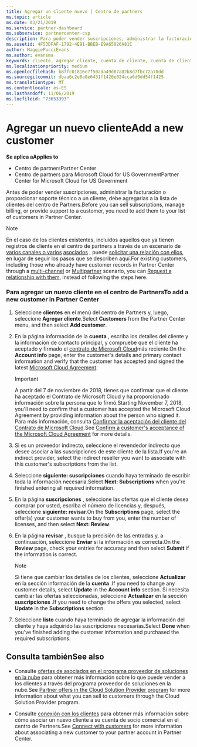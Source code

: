 ```yaml
---
title: Agregar un cliente nuevo | Centro de partners
ms.topic: article
ms.date: 03/21/2019
ms.service: partner-dashboard
ms.subservice: partnercenter-csp
description: Para poder vender suscripciones, administrar la facturación o proporcionar soporte técnico, antes debes crear un registro de clientes en el Centro de partners.
ms.assetid: 4F53DFAF-1792-4E91-BBEB-E9A65026A81C
author: MaggiePucciEvans
ms.author: evansma
keywords: cliente, agregar cliente, cuenta de cliente, cuenta de cliente en el Centro de partners, clientes, agregar clientes, crear cuenta de cliente
ms.localizationpriority: medium
ms.openlocfilehash: b8ffc01816e7f50ada49d87a82b8d7fbc72a78dd
ms.sourcegitcommit: dbaa6c2e8a0e6431f1420e024cca6d0dd54f1425
ms.translationtype: MT
ms.contentlocale: es-ES
ms.lasthandoff: 11/06/2019
ms.locfileid: "73653393"
---
```

# <a name="add-a-new-customer"></a><span data-ttu-id="80df6-104">Agregar un nuevo cliente</span><span class="sxs-lookup"><span data-stu-id="80df6-104">Add a new customer</span></span>

<span data-ttu-id="80df6-105">**Se aplica a**</span><span class="sxs-lookup"><span data-stu-id="80df6-105">**Applies to**</span></span>

-  <span data-ttu-id="80df6-106">Centro de partners</span><span class="sxs-lookup"><span data-stu-id="80df6-106">Partner Center</span></span>
-  <span data-ttu-id="80df6-107">Centro de partners para Microsoft Cloud for US Government</span><span class="sxs-lookup"><span data-stu-id="80df6-107">Partner Center for Microsoft Cloud for US Government</span></span>

<span data-ttu-id="80df6-108">Antes de poder vender suscripciones, administrar la facturación o proporcionar soporte técnico a un cliente, debe agregarlas a la lista de clientes del centro de Partners.</span><span class="sxs-lookup"><span data-stu-id="80df6-108">Before you can sell subscriptions, manage billing, or provide support to a customer, you need to add them to your list of customers in Partner  Center.</span></span>

>[!NOTE]
><span data-ttu-id="80df6-109">En el caso de los clientes existentes, incluidos aquellos que ya tienen registros de cliente en el centro de partners a través de un escenario de [varios canales o varios](multichannel.md) [asociados](multipartner.md) , puede [solicitar una relación con ellos](request-a-relationship-with-a-customer.md), en lugar de seguir los pasos que se describen aquí.</span><span class="sxs-lookup"><span data-stu-id="80df6-109">For existing customers, including those who already have customer records in Partner Center through a [multi-channel](multichannel.md) or [Multipartner](multipartner.md) scenario, you can [Request a relationship with them](request-a-relationship-with-a-customer.md), instead of following the steps here.</span></span>

### <a name="to-add-a-new-customer-in-partner-center"></a><span data-ttu-id="80df6-110">Para agregar un nuevo cliente en el centro de Partners</span><span class="sxs-lookup"><span data-stu-id="80df6-110">To add a new customer in Partner Center</span></span>

1. <span data-ttu-id="80df6-111">Seleccione **clientes** en el menú del centro de Partners y, luego, seleccione **Agregar cliente**.</span><span class="sxs-lookup"><span data-stu-id="80df6-111">Select **Customers** from the Partner Center menu, and then select **Add customer**.</span></span>

2. <span data-ttu-id="80df6-112">En la página información de la **cuenta** , escriba los detalles del cliente y la información de contacto principal, y compruebe que el cliente ha aceptado y firmado el [contrato de Microsoft Cloud](agreements.md)más reciente.</span><span class="sxs-lookup"><span data-stu-id="80df6-112">On the **Account info** page, enter the customer's details and primary contact information and verify that the customer has accepted and signed the latest [Microsoft Cloud Agreement](agreements.md).</span></span>

    >[!IMPORTANT]
      > <span data-ttu-id="80df6-113">A partir del 7 de noviembre de 2018, tienes que confirmar que el cliente ha aceptado el Contrato de Microsoft Cloud y ha proporcionado información sobre la persona que lo firmó.</span><span class="sxs-lookup"><span data-stu-id="80df6-113">Starting November 7, 2018, you'll need to confirm that a customer has accepted the Microsoft Cloud Agreement by providing information about the person who signed it.</span></span> <span data-ttu-id="80df6-114">Para más información, consulta [Confirmar la aceptación del cliente del Contrato de Microsoft Cloud](confirm-consent.md).</span><span class="sxs-lookup"><span data-stu-id="80df6-114">See [Confirm a customer's acceptance of the Microsoft Cloud Agreement](confirm-consent.md) for more details.</span></span>

3. <span data-ttu-id="80df6-115">Si es un proveedor indirecto, seleccione el revendedor indirecto que desee asociar a las suscripciones de este cliente de la lista.</span><span class="sxs-lookup"><span data-stu-id="80df6-115">If you're an indirect provider, select the indirect reseller you want to associate with this customer's subscriptions from the list.</span></span>

4. <span data-ttu-id="80df6-116">Seleccione **siguiente: suscripciones** cuando haya terminado de escribir toda la información necesaria.</span><span class="sxs-lookup"><span data-stu-id="80df6-116">Select **Next: Subscriptions** when you're finished entering all required information.</span></span>

5. <span data-ttu-id="80df6-117">En la página **suscripciones** , seleccione las ofertas que el cliente desea comprar por usted, escriba el número de licencias y, después, seleccione **siguiente: revisar**.</span><span class="sxs-lookup"><span data-stu-id="80df6-117">On the **Subscriptions** page, select the offer(s) your customer wants to buy from you, enter the number of licenses, and then select **Next: Review**.</span></span>

6. <span data-ttu-id="80df6-118">En la página **revisar** , busque la precisión de las entradas y, a continuación, seleccione **Enviar** si la información es correcta.</span><span class="sxs-lookup"><span data-stu-id="80df6-118">On the **Review** page, check your entries for accuracy and then select **Submit** if the information is correct.</span></span>

    >[!NOTE]
    ><span data-ttu-id="80df6-119">Si tiene que cambiar los detalles de los clientes, seleccione **Actualizar** en la sección información de la **cuenta** .</span><span class="sxs-lookup"><span data-stu-id="80df6-119">If you need to change any customer details, select **Update** in the **Account info** section.</span></span> <span data-ttu-id="80df6-120">Si necesita cambiar las ofertas seleccionadas, seleccione **Actualizar** en la sección **suscripciones** .</span><span class="sxs-lookup"><span data-stu-id="80df6-120">If you need to change the offers you selected, select **Update** in the **Subscriptions** section.</span></span>

7. <span data-ttu-id="80df6-121">Seleccione **listo** cuando haya terminado de agregar la información del cliente y haya adquirido las suscripciones necesarias.</span><span class="sxs-lookup"><span data-stu-id="80df6-121">Select **Done** when you've finished adding the customer information and purchased the required subscriptions.</span></span>

## <a name="see-also"></a><span data-ttu-id="80df6-122">Consulta también</span><span class="sxs-lookup"><span data-stu-id="80df6-122">See also</span></span>

- <span data-ttu-id="80df6-123">Consulte [ofertas de asociados en el programa proveedor de soluciones en la nube](csp-offers.md) para obtener más información sobre lo que puede vender a los clientes a través del programa proveedor de soluciones en la nube.</span><span class="sxs-lookup"><span data-stu-id="80df6-123">See [Partner offers in the Cloud Solution Provider program](csp-offers.md) for more information about what you can sell to customers through the Cloud Solution Provider program.</span></span>

- <span data-ttu-id="80df6-124">Consulte [conexión con los clientes](customer-accounts.md) para obtener más información sobre cómo asociar un nuevo cliente a su cuenta de socio comercial en el centro de Partners.</span><span class="sxs-lookup"><span data-stu-id="80df6-124">See [Connect with customers](customer-accounts.md) for more information about associating a new customer to your partner account in Partner Center.</span></span>